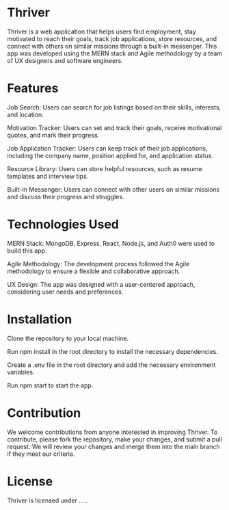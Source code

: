 # Thriver
Thriver is a web application that helps users find employment, stay motivated to reach their goals, track job applications, store resources, and connect with others on similar missions through a built-in messenger. 
This app was developed using the MERN stack and Agile methodology by a team of UX designers and software engineers.
# Features
Job Search: Users can search for job listings based on their skills, interests, and location.

Motivation Tracker: Users can set and track their goals, receive motivational quotes, and mark their progress.

Job Application Tracker: Users can keep track of their job applications, including the company name, position applied for, and application status.

Resource Library: Users can store helpful resources, such as resume templates and interview tips.

Built-in Messenger: Users can connect with other users on similar missions and discuss their progress and struggles.
# Technologies Used
MERN Stack: MongoDB, Express, React, Node.js, and Auth0 were used to build this app.

Agile Methodology: The development process followed the Agile methodology to ensure a flexible and collaborative approach.

UX Design: The app was designed with a user-centered approach, considering user needs and preferences.
# Installation
Clone the repository to your local machine.

Run npm install in the root directory to install the necessary dependencies.

Create a .env file in the root directory and add the necessary environment variables.

Run npm start to start the app.

# Contribution
We welcome contributions from anyone interested in improving Thriver. To contribute, please fork the repository, make your changes, and submit a pull request. We will review your changes and merge them into the main branch if they meet our criteria.
# License
Thriver is licensed under .....